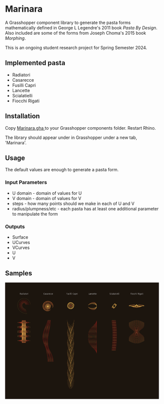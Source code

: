 # Marinara
A Grasshopper component library to generate the pasta forms mathematically defined in George L Legendre's 2011 book _Pasta By Design_. Also included are some of the forms from Joseph Choma's 2015 book _Morphing_.

This is an ongoing student research project for Spring Semester 2024.

## Implemented pasta

* Radiatori
* Casarecce
* Fusilli Capri
* Lancette
* Scialatielli
* Fiocchi Rigati

## Installation
Copy [Marinara.gha ](https://github.com/kardamom/Marinara/releases/) to your Grasshopper components folder. Restart Rhino.

The library should appear under in Grasshopper under a new tab, 'Marinara'.

## Usage
The default values are enough to generate a pasta form.

### Input Parameters

* U domain - domain of values for U
* V domain - domain of values for V
* steps - how many points should we make in each of U and V
* radius/plumpness/etc - each pasta has at least one additional parameter to manipulate the form

### Outputs

* Surface
* UCurves
* VCurves
* U
* V


## Samples
![6 up](https://raw.githubusercontent.com/kardamom/Marinara/master/Docs/Pasta-6up.png)

